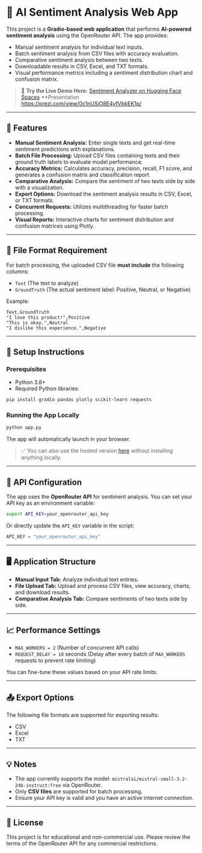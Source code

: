 # 🧠 AI Sentiment Analysis Web App

This project is a **Gradio-based web application** that performs **AI-powered sentiment analysis** using the OpenRouter API. The app provides:

* Manual sentiment analysis for individual text inputs.
* Batch sentiment analysis from CSV files with accuracy evaluation.
* Comparative sentiment analysis between two texts.
* Downloadable results in CSV, Excel, and TXT formats.
* Visual performance metrics including a sentiment distribution chart and confusion matrix.

> 🚀 **Try the Live Demo Here:** [Sentiment Analyzer on Hugging Face Spaces](https://huggingface.co/spaces/ThaboMarvin/Sentiment-Analyzer)
> **Presentation https://prezi.com/view/0c1nUSiO8E4yfVbkEK1p/

---

## 🚀 Features

* **Manual Sentiment Analysis:** Enter single texts and get real-time sentiment predictions with explanations.
* **Batch File Processing:** Upload CSV files containing texts and their ground truth labels to evaluate model performance.
* **Accuracy Metrics:** Calculates accuracy, precision, recall, F1 score, and generates a confusion matrix and classification report.
* **Comparative Analysis:** Compare the sentiment of two texts side by side with a visualization.
* **Export Options:** Download the sentiment analysis results in CSV, Excel, or TXT formats.
* **Concurrent Requests:** Utilizes multithreading for faster batch processing.
* **Visual Reports:** Interactive charts for sentiment distribution and confusion matrices using Plotly.

---

## 📂 File Format Requirement

For batch processing, the uploaded CSV file **must include** the following columns:

* `Text` (The text to analyze)
* `GroundTruth` (The actual sentiment label: Positive, Neutral, or Negative)

Example:

```csv
Text,GroundTruth
"I love this product!",Positive
"This is okay.",Neutral
"I dislike this experience.",Negative
```

---

## 🔧 Setup Instructions

### Prerequisites

* Python 3.8+
* Required Python libraries:

```bash
pip install gradio pandas plotly scikit-learn requests
```

### Running the App Locally

```bash
python app.py
```

The app will automatically launch in your browser.

> ✅ You can also use the hosted version [here](https://huggingface.co/spaces/ThaboMarvin/Sentiment-Analyzer) without installing anything locally.

---

## 🔑 API Configuration

The app uses the **OpenRouter API** for sentiment analysis. You can set your API key as an environment variable:

```bash
export API_KEY=your_openrouter_api_key
```

Or directly update the `API_KEY` variable in the script:

```python
API_KEY = "your_openrouter_api_key"
```

---

## 🖥️ Application Structure

* **Manual Input Tab:** Analyze individual text entries.
* **File Upload Tab:** Upload and process CSV files, view accuracy, charts, and download results.
* **Comparative Analysis Tab:** Compare sentiments of two texts side by side.

---

## 📈 Performance Settings

* `MAX_WORKERS = 2` (Number of concurrent API calls)
* `REQUEST_DELAY = 10` seconds (Delay after every batch of `MAX_WORKERS` requests to prevent rate limiting)

You can fine-tune these values based on your API rate limits.

---

## 📤 Export Options

The following file formats are supported for exporting results:

* CSV
* Excel
* TXT

---

## 💡 Notes

* The app currently supports the model: `mistralai/mistral-small-3.2-24b-instruct:free` via OpenRouter.
* Only **CSV files** are supported for batch processing.
* Ensure your API key is valid and you have an active internet connection.

---

## 📜 License

This project is for educational and non-commercial use. Please review the terms of the OpenRouter API for any commercial restrictions.

